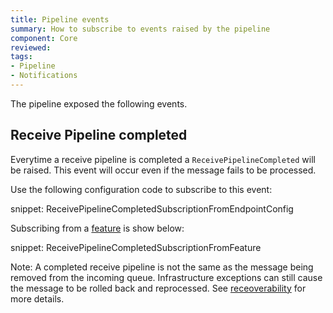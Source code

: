 ```yaml
---
title: Pipeline events
summary: How to subscribe to events raised by the pipeline
component: Core
reviewed:
tags:
- Pipeline
- Notifications
---
```


The pipeline exposed the following events.

## Receive Pipeline completed

Everytime a receive pipeline is completed a `ReceivePipelineCompleted` will be raised. This event will occur even if the message fails to be processed.

Use the following configuration code to subscribe to this event:

snippet: ReceivePipelineCompletedSubscriptionFromEndpointConfig

Subscribing from a [feature](/nservicebus/pipeline/features.md) is show below:

snippet: ReceivePipelineCompletedSubscriptionFromFeature

Note: A completed receive pipeline is not the same as the message being removed from the incoming queue. Infrastructure exceptions can still cause the message to be rolled back and reprocessed. See [receoverability](/nservicebus/recoverability/) for more details.
